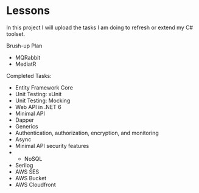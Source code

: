 # Lessons
In this project I will upload the tasks I am doing to refresh or extend my C# toolset. 

Brush-up Plan
- MQRabbit
- MediatR

Completed Tasks:
- Entity Framework Core
- Unit Testing: xUnit
- Unit Testing: Mocking
- Web API in .NET 6
- Minimal API
- Dapper
- Generics
- Authentication, authorization, encryption, and monitoring
- Async
- Minimal API security features
- - NoSQL
- Serilog
- AWS SES
- AWS Bucket
- AWS Cloudfront
